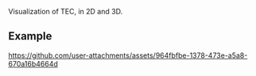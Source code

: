 Visualization of TEC, in 2D and 3D.

## Example

https://github.com/user-attachments/assets/964fbfbe-1378-473e-a5a8-670a16b4664d
